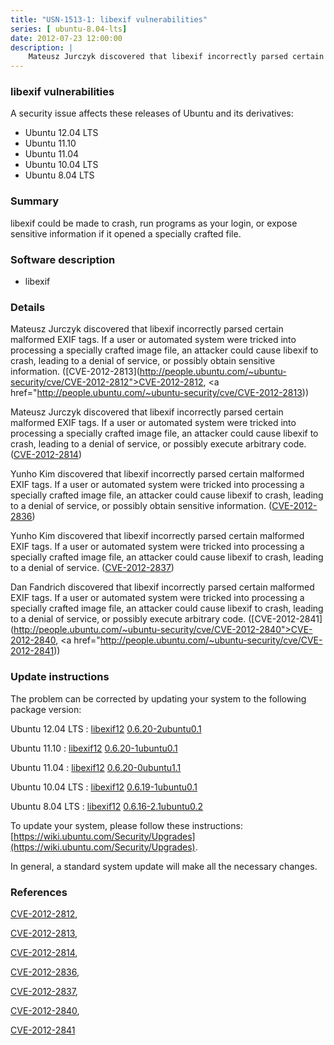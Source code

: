 ```yaml
---
title: "USN-1513-1: libexif vulnerabilities"
series: [ ubuntu-8.04-lts]
date: 2012-07-23 12:00:00
description: |
    Mateusz Jurczyk discovered that libexif incorrectly parsed certain malformed EXIF tags. If a user or automated system were tricked into processing a specially crafted image file, an attacker could cause libexif to crash, leading to a denial of service, or possibly obtain sensitive information. ([CVE-2012-2813](http://people.ubuntu.com/~ubuntu-security/cve/CVE-2012-2812">CVE-2012-2812</a>, <a href="http://people.ubuntu.com/~ubuntu-security/cve/CVE-2012-2813))
--- 
```

 
### libexif vulnerabilities

A security issue affects these releases of Ubuntu and its derivatives:

* Ubuntu 12.04 LTS
* Ubuntu 11.10
* Ubuntu 11.04
* Ubuntu 10.04 LTS
* Ubuntu 8.04 LTS

### Summary

libexif could be made to crash, run programs as your login, or expose sensitive information if it opened a specially crafted file.

### Software description

* libexif 

### Details

Mateusz Jurczyk discovered that libexif incorrectly parsed certain malformed EXIF tags. If a user or automated system were tricked into processing a specially crafted image file, an attacker could cause libexif to crash, leading to a denial of service, or possibly obtain sensitive information. ([CVE-2012-2813](http://people.ubuntu.com/~ubuntu-security/cve/CVE-2012-2812">CVE-2012-2812</a>, <a href="http://people.ubuntu.com/~ubuntu-security/cve/CVE-2012-2813))

Mateusz Jurczyk discovered that libexif incorrectly parsed certain malformed EXIF tags. If a user or automated system were tricked into processing a specially crafted image file, an attacker could cause libexif to crash, leading to a denial of service, or possibly execute arbitrary code. ([CVE-2012-2814](http://people.ubuntu.com/~ubuntu-security/cve/CVE-2012-2814))

Yunho Kim discovered that libexif incorrectly parsed certain malformed EXIF tags. If a user or automated system were tricked into processing a specially crafted image file, an attacker could cause libexif to crash, leading to a denial of service, or possibly obtain sensitive information. ([CVE-2012-2836](http://people.ubuntu.com/~ubuntu-security/cve/CVE-2012-2836))

Yunho Kim discovered that libexif incorrectly parsed certain malformed EXIF tags. If a user or automated system were tricked into processing a specially crafted image file, an attacker could cause libexif to crash, leading to a denial of service. ([CVE-2012-2837](http://people.ubuntu.com/~ubuntu-security/cve/CVE-2012-2837))

Dan Fandrich discovered that libexif incorrectly parsed certain malformed EXIF tags. If a user or automated system were tricked into processing a specially crafted image file, an attacker could cause libexif to crash, leading to a denial of service, or possibly execute arbitrary code. ([CVE-2012-2841](http://people.ubuntu.com/~ubuntu-security/cve/CVE-2012-2840">CVE-2012-2840</a>, <a href="http://people.ubuntu.com/~ubuntu-security/cve/CVE-2012-2841)) 

### Update instructions

The problem can be corrected by updating your system to the following package version:

Ubuntu 12.04 LTS
 : [libexif12](https://launchpad.net/ubuntu/+source/libexif) <span> [0.6.20-2ubuntu0.1](https://launchpad.net/ubuntu/+source/libexif/0.6.20-2ubuntu0.1) </span> 

Ubuntu 11.10
 : [libexif12](https://launchpad.net/ubuntu/+source/libexif) <span> [0.6.20-1ubuntu0.1](https://launchpad.net/ubuntu/+source/libexif/0.6.20-1ubuntu0.1) </span> 

Ubuntu 11.04
 : [libexif12](https://launchpad.net/ubuntu/+source/libexif) <span> [0.6.20-0ubuntu1.1](https://launchpad.net/ubuntu/+source/libexif/0.6.20-0ubuntu1.1) </span> 

Ubuntu 10.04 LTS
 : [libexif12](https://launchpad.net/ubuntu/+source/libexif) <span> [0.6.19-1ubuntu0.1](https://launchpad.net/ubuntu/+source/libexif/0.6.19-1ubuntu0.1) </span> 

Ubuntu 8.04 LTS
 : [libexif12](https://launchpad.net/ubuntu/+source/libexif) <span> [0.6.16-2.1ubuntu0.2](https://launchpad.net/ubuntu/+source/libexif/0.6.16-2.1ubuntu0.2) </span> 

To update your system, please follow these instructions: [https://wiki.ubuntu.com/Security/Upgrades](https://wiki.ubuntu.com/Security/Upgrades).

In general, a standard system update will make all the necessary changes. 

### References

 [CVE-2012-2812](http://people.ubuntu.com/~ubuntu-security/cve/CVE-2012-2812), 

 [CVE-2012-2813](http://people.ubuntu.com/~ubuntu-security/cve/CVE-2012-2813), 

 [CVE-2012-2814](http://people.ubuntu.com/~ubuntu-security/cve/CVE-2012-2814), 

 [CVE-2012-2836](http://people.ubuntu.com/~ubuntu-security/cve/CVE-2012-2836), 

 [CVE-2012-2837](http://people.ubuntu.com/~ubuntu-security/cve/CVE-2012-2837), 

 [CVE-2012-2840](http://people.ubuntu.com/~ubuntu-security/cve/CVE-2012-2840), 

 [CVE-2012-2841](http://people.ubuntu.com/~ubuntu-security/cve/CVE-2012-2841)
 
